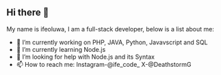 ## Hi there 👋
My name is ifeoluwa, I am a full-stack developer, below is a list about me:

- 🔭 I’m currently working on PHP, JAVA, Python, Javavscript and SQL
- 🌱 I’m currently learning Node.js
- 🤔 I’m looking for help with Node.js and its Syntax
- 📫 How to reach me: Instagram-@ife_code_ X-@DeathstormG

